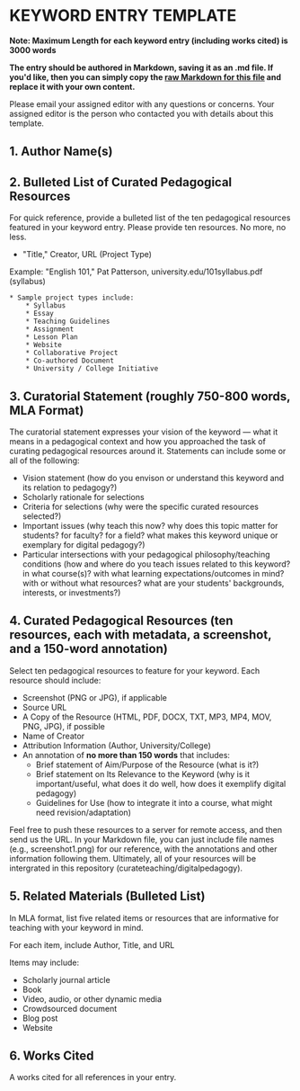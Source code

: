 # KEYWORD ENTRY TEMPLATE

**Note: Maximum Length for each keyword entry (including works cited) is 3000 words**

**The entry should be authored in Markdown, saving it as an .md file. If you'd like, then you can simply copy the [raw Markdown for this file](https://raw.githubusercontent.com/curateteaching/digitalpedagogy/master/keywords/!template.md) and replace it with your own content.**

Please email your assigned editor with any questions or concerns. Your assigned editor is the person who contacted you with details about this template.

## 1. Author Name(s)

## 2. Bulleted List of Curated Pedagogical Resources

For quick reference, provide a bulleted list of the ten pedagogical resources featured in your keyword entry. Please provide ten resources. No more, no less. 

* "Title," Creator, URL (Project Type)

Example: "English 101," Pat Patterson, university.edu/101syllabus.pdf (syllabus)

	* Sample project types include:
		* Syllabus
		* Essay
		* Teaching Guidelines
		* Assignment
		* Lesson Plan 
		* Website 
		* Collaborative Project
		* Co-authored Document 
		* University / College Initiative 

## 3. Curatorial Statement (roughly 750-800 words, MLA Format)

The curatorial statement expresses your vision of the keyword — what it means in a pedagogical context and how you approached the task of curating pedagogical resources around it. Statements can include some or all of the following: 

* Vision statement (how do you envison or understand this keyword and its relation to pedagogy?)
* Scholarly rationale for selections 
* Criteria for selections (why were the specific curated resources selected?) 
* Important issues (why teach this now? why does this topic matter for students? for faculty? for a field? what makes this keyword unique or exemplary for digital pedagogy?) 
* Particular intersections with your pedagogical philosophy/teaching conditions (how and where do you teach issues related to this keyword? in what course(s)? with what learning expectations/outcomes in mind? with or without what resources? what are your students' backgrounds, interests, or investments?) 

## 4. Curated Pedagogical Resources (ten resources, each with metadata, a screenshot, and a 150-word annotation)

Select ten pedagogical resources to feature for your keyword. Each resource should include: 

* Screenshot (PNG or JPG), if applicable 
* Source URL 
* A Copy of the Resource (HTML, PDF, DOCX, TXT, MP3, MP4, MOV, PNG, JPG), if possible 
* Name of Creator
* Attribution Information (Author, University/College) 
* An annotation of **no more than 150 words** that includes:
	* Brief statement of Aim/Purpose of the Resource (what is it?) 
	* Brief statement on Its Relevance to the Keyword (why is it important/useful, what does it do well, how does it exemplify digital pedagogy) 
	* Guidelines for Use (how to integrate it into a course, what might need revision/adaptation)

Feel free to push these resources to a server for remote access, and then send us the URL. In your Markdown file, you can just include file names (e.g., screenshot1.png) for our reference, with the annotations and other information following them. Ultimately, all of your resources will be intergrated in this repository (curateteaching/digitalpedagogy). 

## 5. Related Materials (Bulleted List)

In MLA format, list five related items or resources that are informative for teaching with your keyword in mind.

For each item, include Author, Title, and URL

Items may include: 
* Scholarly journal article
* Book 
* Video, audio, or other dynamic media
* Crowdsourced document 
* Blog post 
* Website

## 6. Works Cited 

A works cited for all references in your entry. 

